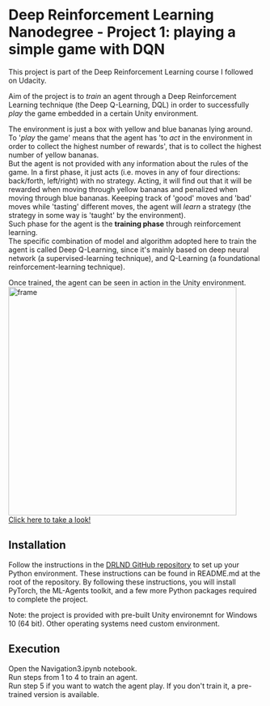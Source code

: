# Deep Reinforcement Learning Nanodegree - Project 1: playing a simple game with DQN

This project is part of the Deep Reinforcement Learning course I followed on Udacity.  

Aim of the project is to *train* an agent through a Deep Reinforcement Learning technique (the Deep Q-Learning, DQL) in order to successfully *play* the game embedded in a certain Unity environment.

The environment is just a box with yellow and blue bananas lying around.  
To '*play* the game' means that the agent has 'to *act* in the environment in order to collect the highest number of rewards', that is to collect the highest number of yellow bananas.  
But the agent is not provided with any information about the rules of the game. In a first phase, it just acts (i.e. moves in any of four directions: back/forth, left/right) with no strategy. Acting, it will find out that it will be rewarded when moving through yellow bananas and penalized when moving through blue bananas. Keeeping track of 'good' moves and 'bad' moves while 'tasting' different moves, the agent will *learn* a strategy (the strategy in some way is 'taught' by the environment).  
Such phase for the agent is the **training phase** through reinforcement learning.  
The specific combination of model and algorithm adopted here to train the agent is called Deep Q-Learning, since it's mainly based on deep neural network (a supervised-learning technique), and Q-Learning (a foundational reinforcement-learning technique).

Once trained, the agent can be seen in action in the Unity environment.  
<img width="451" alt="frame" src="https://user-images.githubusercontent.com/53077127/112690757-a0374e00-8e7c-11eb-8c99-3f55124f14ad.png">  
[Click here to take a look!](https://user-images.githubusercontent.com/53077127/112689969-4d10cb80-8e7b-11eb-82ce-e0cc986b2736.mp4)

## Installation
Follow the instructions in the [DRLND GitHub repository](https://github.com/udacity/deep-reinforcement-learning#dependencies) to set up your Python environment. These instructions can be found in README.md at the root of the repository. By following these instructions, you will install PyTorch, the ML-Agents toolkit, and a few more Python packages required to complete the project.

Note: the project is provided with pre-built Unity environemnt for Windows 10 (64 bit). Other operating systems need custom environment.

## Execution
Open the Navigation3.ipynb notebook.  
Run steps from 1 to 4 to train an agent.  
Run step 5 if you want to watch the agent play. If you don't train it, a pre-trained version is available.    
